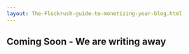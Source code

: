 ```yaml
---
layout: The-Flockrush-guide-to-monetizing-your-blog.html
---
```


<div class="ui left vertical stripe segment">
  <div class="ui left text container">
  <h2>
Coming Soon - We are writing away   </h2>
</div>
</div>

